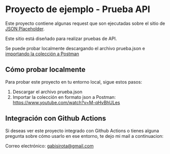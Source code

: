 # Proyecto de ejemplo - Prueba API
Este proyecto contiene algunas request que son ejecutadas sobre el sitio de [JSON Placeholder](https://jsonplaceholder.typicode.com/).

Este sitio está diseñado para realizar pruebas de API.

Se puede probar localmente descargando el archivo prueba.json e [importando la colección a Postman](https://www.youtube.com/watch?v=M-qHvBhULes)

## Cómo probar localmente

Para probar este proyecto en tu entorno local, sigue estos pasos:

1. Descargar el archivo prueba.json
2. Importar la colección en formato json a Postman: https://www.youtube.com/watch?v=M-qHvBhULes

## Integración con Github Actions
Si deseas ver este proyecto integrado con Github Actions o tienes alguna pregunta sobre cómo usarlo en ese entorno, te dejo mi mail a continuacion:

Correo electrónico: gabisirota@gmail.com
